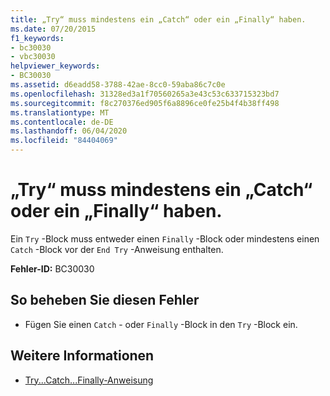 ```yaml
---
title: „Try“ muss mindestens ein „Catch“ oder ein „Finally“ haben.
ms.date: 07/20/2015
f1_keywords:
- bc30030
- vbc30030
helpviewer_keywords:
- BC30030
ms.assetid: d6eadd58-3788-42ae-8cc0-59aba86c7c0e
ms.openlocfilehash: 31328ed3a1f70560265a3e43c53c633715323bd7
ms.sourcegitcommit: f8c270376ed905f6a8896ce0fe25b4f4b38ff498
ms.translationtype: MT
ms.contentlocale: de-DE
ms.lasthandoff: 06/04/2020
ms.locfileid: "84404069"
---
```

# <a name="try-must-have-at-least-one-catch-or-a-finally"></a>„Try“ muss mindestens ein „Catch“ oder ein „Finally“ haben.
Ein `Try` -Block muss entweder einen `Finally` -Block oder mindestens einen `Catch` -Block vor der `End Try` -Anweisung enthalten.  
  
 **Fehler-ID:** BC30030  
  
## <a name="to-correct-this-error"></a>So beheben Sie diesen Fehler  
  
- Fügen Sie einen `Catch` - oder `Finally` -Block in den `Try` -Block ein.  
  
## <a name="see-also"></a>Weitere Informationen

- [Try...Catch...Finally-Anweisung](../language-reference/statements/try-catch-finally-statement.md)
